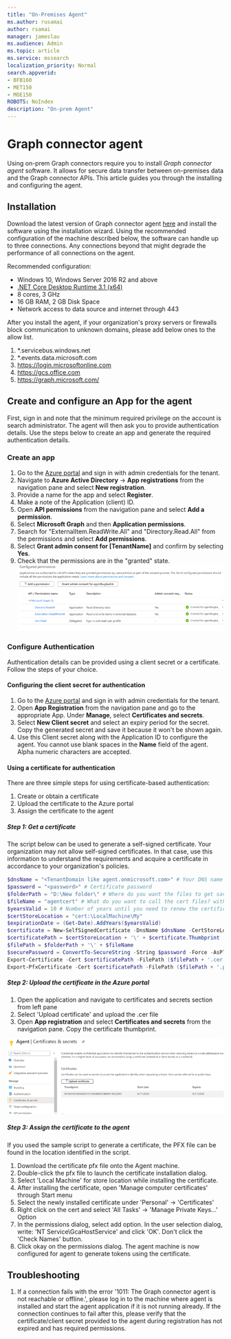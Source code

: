 ```yaml
--- 
title: "On-Premises Agent" 
ms.author: rusamai 
author: rsamai 
manager: jameslau 
ms.audience: Admin 
ms.topic: article 
ms.service: mssearch 
localization_priority: Normal 
search.appverid: 
- BFB160 
- MET150 
- MOE150 
ROBOTS: NoIndex
description: "On-prem Agent" 
--- 
```


# Graph connector agent

Using on-prem Graph connectors require you to install *Graph connector agent* software. It allows for secure data transfer between on-premises data and the Graph connector APIs. This article guides you through the installing and configuring the agent.

## Installation

Download the latest version of Graph connector agent [here](https://aka.ms/gcadownload) and install the software using the installation wizard. Using the recommended configuration of the machine described below, the software can handle up to three connections. Any connections beyond that might degrade the performance of all connections on the agent.

Recommended configuration:

* Windows 10, Windows Server 2016 R2 and above
* [.NET Core Desktop Runtime 3.1 (x64)](https://dotnet.microsoft.com/download/dotnet-core/3.1)
* 8 cores, 3 GHz
* 16 GB RAM, 2 GB Disk Space
* Network access to data source and internet through 443

After you install the agent, if your organization's proxy servers or firewalls block communication to unknown domains, please add below ones to the allow list.

1. *.servicebus.windows.net
2. *.events.data.microsoft.com
3. https://login.microsoftonline.com
4. https://gcs.office.com
5. https://graph.microsoft.com/


## Create and configure an App for the agent  

First, sign in and note that the minimum required privilege on the account is search administrator. The agent will then ask you to provide authentication details. Use the steps below to create an app and generate the required authentication details.

### Create an app

1. Go to the [Azure portal](https://portal.azure.com) and sign in with admin credentials for the tenant.
2. Navigate to **Azure Active Directory** -> **App registrations** from the navigation pane and select **New registration**.
3. Provide a name for the app and select **Register**.
4. Make a note of the Application (client) ID.
5. Open **API permissions** from the navigation pane and select **Add a permission**.
6. Select **Microsoft Graph** and then **Application permissions**.
7. Search for "ExternalItem.ReadWrite.All" and "Directory.Read.All" from the permissions and select **Add permissions**.
8. Select **Grant admin consent for [TenantName]** and confirm by selecting **Yes**.
9. Check that the permissions are in the "granted" state.
     ![Permissions shown as granted in green on right hand column.](media/onprem-agent/granted-state.png)

### Configure Authentication

Authentication details can be provided using a client secret or a certificate. Follow the steps of your choice.

#### Configuring the client secret for authentication

1. Go to the [Azure portal](https://portal.azure.com) and sign in with admin credentials for the tenant.
2. Open **App Registration** from the navigation pane and go to the appropriate App. Under **Manage**, select **Certificates and secrets**.
3. Select **New Client secret** and select an expiry period for the secret. Copy the generated secret and save it because it won't be shown again.
4. Use this Client secret along with the Application ID to configure the agent. You cannot use blank spaces in the **Name** field of the agent. Alpha numeric characters are accepted.

#### Using a certificate for authentication

There are three simple steps for using certificate-based authentication:

1. Create or obtain a certificate
1. Upload the certificate to the Azure portal
1. Assign the certificate to the agent

##### Step 1: Get a certificate

The script below can be used to generate a self-signed certificate. Your organization may not allow self-signed certificates. In that case, use this information to understand the requirements and acquire a certificate in accordance to your organization's policies.

```Powershell
$dnsName = "<TenantDomain like agent.onmicrosoft.com>" # Your DNS name
$password = "<password>" # Certificate password
$folderPath = "D:\New folder\" # Where do you want the files to get saved to? The folder needs to exist.
$fileName = "agentcert" # What do you want to call the cert files? without the file extension
$yearsValid = 10 # Number of years until you need to renew the certificate
$certStoreLocation = "cert:\LocalMachine\My"
$expirationDate = (Get-Date).AddYears($yearsValid)
$certificate = New-SelfSignedCertificate -DnsName $dnsName -CertStoreLocation $certStoreLocation -NotAfter $expirationDate -KeyExportPolicy Exportable -KeySpec Signature
$certificatePath = $certStoreLocation + '\' + $certificate.Thumbprint
$filePath = $folderPath + '\' + $fileName
$securePassword = ConvertTo-SecureString -String $password -Force -AsPlainText
Export-Certificate -Cert $certificatePath -FilePath ($filePath + '.cer')
Export-PfxCertificate -Cert $certificatePath -FilePath ($filePath + '.pfx') -Password $securePassword
```

##### Step 2: Upload the certificate in the Azure portal

1. Open the application and navigate to certificates and secrets section from left pane
1. Select 'Upload certificate' and upload the .cer file
1. Open **App registration** and select **Certificates and secrets** from the navigation pane. Copy the certificate thumbprint.

![List of thumbrint certificates when Certificates and secrets is selected in the left pane](media/onprem-agent/certificates.png)

##### Step 3: Assign the certificate to the agent

If you used the sample script to generate a certificate, the PFX file can be found in the location identified in the script.

1. Download the certificate pfx file onto the Agent machine.
1. Double-click the pfx file to launch the certificate installation dialog.
1. Select 'Local Machine' for store location while installing the certificate.
1. After installing the certificate, open 'Manage computer certificates' through Start menu
1. Select the newly installed certificate under 'Personal' -> 'Certificates'
1. Right click on the cert and select 'All Tasks' -> 'Manage Private Keys…' Option
1. In the permissions dialog, select add option. In the user selection dialog, write: 'NT Service\GcaHostService' and click 'OK'. Don't click the 'Check Names' button.
1. Click okay on the permissions dialog. The agent machine is now configured for agent to generate tokens using the certificate.

## Troubleshooting
1. If a connection fails with the error '1011: The Graph connector agent is not reachable or offline.', please log in to the machine where agent is installed and start the agent application if it is not running already. If the connection continues to fail after this, please verify that the certificate/client secret provided to the agent during registration has not expired and has required permissions.
